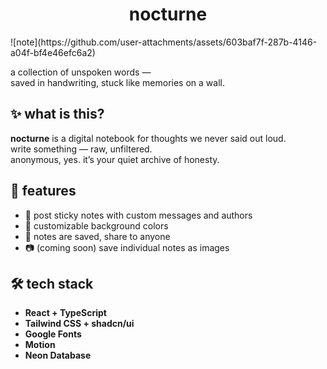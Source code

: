 <h1 align="center">nocturne</h1> 
![note](https://github.com/user-attachments/assets/603baf7f-287b-4146-a04f-bf4e46efc6a2)

a collection of unspoken words —  
saved in handwriting, stuck like memories on a wall.

## ✨ what is this?

**nocturne** is a digital notebook for thoughts we never said out loud.  
write something — raw, unfiltered.  
anonymous, yes.
it’s your quiet archive of honesty.

## 🧠 features
- 📝 post sticky notes with custom messages and authors
- 🎨 customizable background colors
- 💾 notes are saved, share to anyone
- 📷 (coming soon) save individual notes as images

## 🛠️ tech stack

- **React + TypeScript**
- **Tailwind CSS + shadcn/ui**
- **Google Fonts**
- **Motion**
- **Neon Database**
